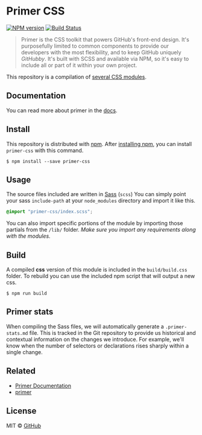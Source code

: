 # Primer CSS

[![NPM version](http://img.shields.io/npm/v/primer-css.svg)](https://www.npmjs.org/package/primer-css)
[![Build Status](https://travis-ci.org/primer/primer.svg?branch=master)](https://travis-ci.org/primer/primer)

> Primer is the CSS toolkit that powers GitHub's front-end design. It's purposefully limited to common components to provide our developers with the most flexibility, and to keep GitHub uniquely *GitHubby*. It's built with SCSS and available via NPM, so it's easy to include all or part of it within your own project.

This repository is a compilation of [several CSS modules](https://github.com/primer).

## Documentation

You can read more about primer in the [docs][docs].

## Install

This repository is distributed with [npm][npm]. After [installing npm][install-npm], you can install `primer-css` with this command.

```
$ npm install --save primer-css
```

## Usage

The source files included are written in [Sass][sass] (`scss`) You can simply point your sass `include-path` at your `node_modules` directory and import it like this.

```scss
@import "primer-css/index.scss";
```

You can also import specific portions of the module by importing those partials from the `/lib/` folder. _Make sure you import any requirements along with the modules._

## Build

A compiled **css** version of this module is included in the `build/build.css` folder. To rebuild you can use the included npm script that will output a new css.

```
$ npm run build
```

## Primer stats

When compiling the Sass files, we will automatically generate a `.primer-stats.md` file. This is tracked in the Git repository to provide us historical and contextual information on the changes we introduce. For example, we'll know when the number of selectors or declarations rises sharply within a single change.

## Related

* [Primer Documentation][docs]
* [primer][primer-org]

## License

MIT &copy; [GitHub](https://github.com/)

[primer-org]: https://github.com/primer
[docs]: http://primercss.io/
[npm]: https://www.npmjs.com/
[install-npm]: https://docs.npmjs.com/getting-started/installing-node
[sass]: http://sass-lang.com/
